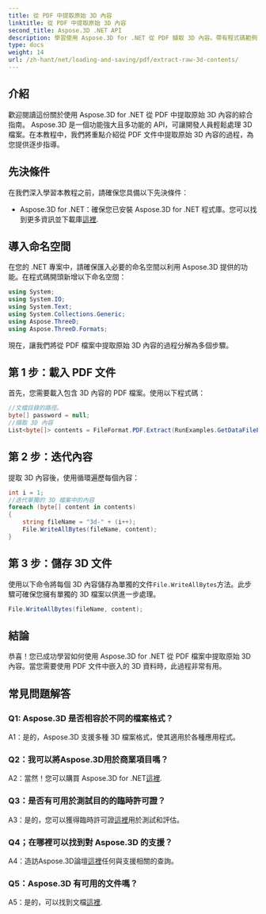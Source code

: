 ```yaml
---
title: 從 PDF 中提取原始 3D 內容
linktitle: 從 PDF 中提取原始 3D 內容
second_title: Aspose.3D .NET API
description: 學習使用 Aspose.3D for .NET 從 PDF 擷取 3D 內容。帶有程式碼範例的分步指南。
type: docs
weight: 14
url: /zh-hant/net/loading-and-saving/pdf/extract-raw-3d-contents/
---
```

## 介紹

歡迎閱讀這份關於使用 Aspose.3D for .NET 從 PDF 中提取原始 3D 內容的綜合指南。 Aspose.3D 是一個功能強大且多功能的 API，可讓開發人員輕鬆處理 3D 檔案。在本教程中，我們將重點介紹從 PDF 文件中提取原始 3D 內容的過程，為您提供逐步指導。

## 先決條件

在我們深入學習本教程之前，請確保您具備以下先決條件：

-  Aspose.3D for .NET：確保您已安裝 Aspose.3D for .NET 程式庫。您可以找到更多資訊並下載庫[這裡](https://releases.aspose.com/3d/net/).

## 導入命名空間

在您的 .NET 專案中，請確保匯入必要的命名空間以利用 Aspose.3D 提供的功能。在程式碼開頭新增以下命名空間：

```csharp
using System;
using System.IO;
using System.Text;
using System.Collections.Generic;
using Aspose.ThreeD;
using Aspose.ThreeD.Formats;
```

現在，讓我們將從 PDF 檔案中提取原始 3D 內容的過程分解為多個步驟。

## 第 1 步：載入 PDF 文件

首先，您需要載入包含 3D 內容的 PDF 檔案。使用以下程式碼：

```csharp
//文檔目錄的路徑。
byte[] password = null;
//擷取 3D 內容
List<byte[]> contents = FileFormat.PDF.Extract(RunExamples.GetDataFilePath("House_Design.pdf"), password);
```

## 第 2 步：迭代內容

提取 3D 內容後，使用循環遍歷每個內容：

```csharp
int i = 1;
//迭代單獨的 3D 檔案中的內容
foreach (byte[] content in contents)
{
    string fileName = "3d-" + (i++);
    File.WriteAllBytes(fileName, content);
}
```

## 第 3 步：儲存 3D 文件

使用以下命令將每個 3D 內容儲存為單獨的文件`File.WriteAllBytes`方法。此步驟可確保您擁有單獨的 3D 檔案以供進一步處理。

```csharp
File.WriteAllBytes(fileName, content);
```

## 結論

恭喜！您已成功學習如何使用 Aspose.3D for .NET 從 PDF 檔案中提取原始 3D 內容。當您需要使用 PDF 文件中嵌入的 3D 資料時，此過程非常有用。

## 常見問題解答

### Q1: Aspose.3D 是否相容於不同的檔案格式？

A1：是的，Aspose.3D 支援多種 3D 檔案格式，使其適用於各種應用程式。

### Q2：我可以將Aspose.3D用於商業項目嗎？

 A2：當然！您可以購買 Aspose.3D for .NET[這裡](https://purchase.aspose.com/buy).

### Q3：是否有可用於測試目的的臨時許可證？

 A3：是的，您可以獲得臨時許可證[這裡](https://purchase.aspose.com/temporary-license/)用於測試和評估。

### Q4；在哪裡可以找到對 Aspose.3D 的支援？

 A4：造訪Aspose.3D論壇[這裡](https://forum.aspose.com/c/3d/18)任何與支援相關的查詢。

### Q5：Aspose.3D 有可用的文件嗎？

 A5：是的，可以找到文檔[這裡](https://reference.aspose.com/3d/net/).